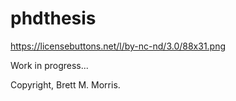 # phdthesis

https://licensebuttons.net/l/by-nc-nd/3.0/88x31.png

Work in progress...

Copyright, Brett M. Morris.
